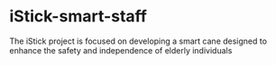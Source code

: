 # iStick-smart-staff
The iStick project is focused on developing a smart cane designed to enhance the safety and independence of elderly individuals
